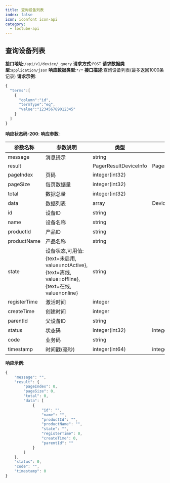 ```yaml
---
title: 查询设备列表
index: false
icon: iconfont icon-api
category:
  - loctube-api
---
```


## 查询设备列表

**接口地址**:`/api/v1/device/_query`
**请求方式**:`POST`
**请求数据类型**:`application/json`
**响应数据类型**:`*/*`
**接口描述**:查询设备列表(最多返回1000条记录)
**请求示例**:

```javascript
{
  "terms":[
    {
      "column":"id",
      "termType":"eq",
      "value":"123456789012345"
    }
  ]
}
```

**响应状态码-200**:
**响应参数**:

| 参数名称     | 参数说明                                                     | 类型                  | schema                |
| ------------ | ------------------------------------------------------------ | --------------------- | --------------------- |
| message      | 消息提示                                                     | string                |                       |
| result       |                                                              | PagerResultDeviceInfo | PagerResultDeviceInfo |
| pageIndex    | 页码                                                         | integer(int32)        |                       |
| pageSize     | 每页数据量                                                   | integer(int32)        |                       |
| total        | 数据总量                                                     | integer(int32)        |                       |
| data         | 数据列表                                                     | array                 | DeviceInfo            |
| id           | 设备ID                                                       | string                |                       |
| name         | 设备名称                                                     | string                |                       |
| productId    | 产品ID                                                       | string                |                       |
| productName  | 产品名称                                                     | string                |                       |
| state        | 设备状态,可用值:{text=未启用, value=notActive},{text=离线, value=offline},{text=在线, value=online} | string                |                       |
| registerTime | 激活时间                                                     | integer               |                       |
| createTime   | 创建时间                                                     | integer               |                       |
| parentId     | 父设备ID                                                     | string                |                       |
| status       | 状态码                                                       | integer(int32)        | integer(int32)        |
| code         | 业务码                                                       | string                |                       |
| timestamp    | 时间戳(毫秒)                                                 | integer(int64)        | integer(int64)        |

**响应示例**:

```javascript
{
	"message": "",
	"result": {
		"pageIndex": 0,
		"pageSize": 0,
		"total": 0,
		"data": [
			{
				"id": "",
				"name": "",
				"productId": "",
				"productName": "",
				"state": "",
				"registerTime": 0,
				"createTime": 0,
				"parentId": ""
			}
		]
	},
	"status": 0,
	"code": "",
	"timestamp": 0
}
```

